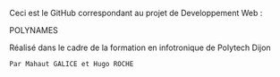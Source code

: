 Ceci est le GitHub correspondant au projet de Developpement Web :

POLYNAMES



Réalisé dans le cadre de la formation en infotronique de Polytech Dijon

	Par Mahaut GALICE et Hugo ROCHE
